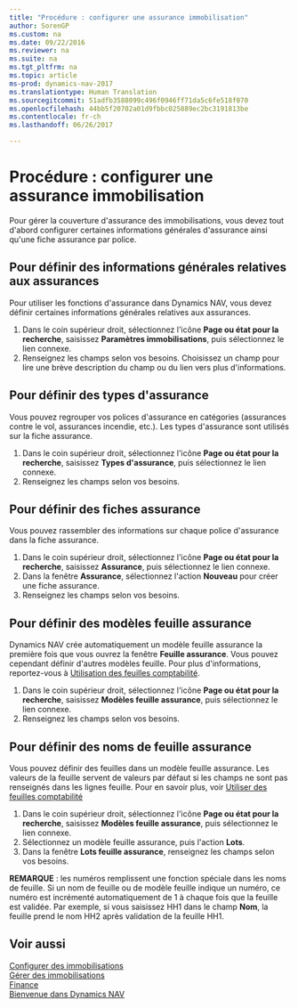 ```yaml
---
title: "Procédure : configurer une assurance immobilisation"
author: SorenGP
ms.custom: na
ms.date: 09/22/2016
ms.reviewer: na
ms.suite: na
ms.tgt_pltfrm: na
ms.topic: article
ms-prod: dynamics-nav-2017
ms.translationtype: Human Translation
ms.sourcegitcommit: 51adfb3588099c496f0946ff71da5c6fe518f070
ms.openlocfilehash: 44bb5f20702a01d9fbbc025889ec2bc3191813be
ms.contentlocale: fr-ch
ms.lasthandoff: 06/26/2017

---
```


# <a name="how-to-set-up-fixed-asset-insurance"></a>Procédure : configurer une assurance immobilisation
Pour gérer la couverture d'assurance des immobilisations, vous devez tout d'abord configurer certaines informations générales d'assurance ainsi qu'une fiche assurance par police.

## <a name="to-set-up-general-insurance-information"></a>Pour définir des informations générales relatives aux assurances  
Pour utiliser les fonctions d'assurance dans Dynamics NAV, vous devez définir certaines informations générales relatives aux assurances.  
1. Dans le coin supérieur droit, sélectionnez l'icône **Page ou état pour la recherche**, saisissez **Paramètres immobilisations**, puis sélectionnez le lien connexe.  
2. Renseignez les champs selon vos besoins. Choisissez un champ pour lire une brève description du champ ou du lien vers plus d'informations.  

## <a name="to-set-up-insurance-types"></a>Pour définir des types d'assurance  
Vous pouvez regrouper vos polices d'assurance en catégories (assurances contre le vol, assurances incendie, etc.). Les types d'assurance sont utilisés sur la fiche assurance.
1. Dans le coin supérieur droit, sélectionnez l'icône **Page ou état pour la recherche**, saisissez **Types d'assurance**, puis sélectionnez le lien connexe.  
2. Renseignez les champs selon vos besoins.

## <a name="to-set-up-insurance-cards"></a>Pour définir des fiches assurance  
Vous pouvez rassembler des informations sur chaque police d'assurance dans la fiche assurance.  
1. Dans le coin supérieur droit, sélectionnez l'icône **Page ou état pour la recherche**, saisissez **Assurance**, puis sélectionnez le lien connexe.  
2. Dans la fenêtre **Assurance**, sélectionnez l'action **Nouveau** pour créer une fiche assurance.  
3. Renseignez les champs selon vos besoins.

## <a name="to-set-up-insurance-journal-templates"></a>Pour définir des modèles feuille assurance  
Dynamics NAV crée automatiquement un modèle feuille assurance la première fois que vous ouvrez la fenêtre **Feuille assurance**. Vous pouvez cependant définir d'autres modèles feuille. Pour plus d'informations, reportez-vous à [Utilisation des feuilles comptabilité](ui-work-general-journals.md).  
1. Dans le coin supérieur droit, sélectionnez l'icône **Page ou état pour la recherche**, saisissez **Modèles feuille assurance**, puis sélectionnez le lien connexe.  
2. Renseignez les champs selon vos besoins.

## <a name="to-set-up-insurance-journal-batches"></a>Pour définir des noms de feuille assurance  
Vous pouvez définir des feuilles dans un modèle feuille assurance. Les valeurs de la feuille servent de valeurs par défaut si les champs ne sont pas renseignés dans les lignes feuille. Pour en savoir plus, voir [Utiliser des feuilles comptabilité](ui-work-general-journals.md)  
1. Dans le coin supérieur droit, sélectionnez l'icône **Page ou état pour la recherche**, saisissez **Modèles feuille assurance**, puis sélectionnez le lien connexe.  
2. Sélectionnez un modèle feuille assurance, puis l'action **Lots**.
3. Dans la fenêtre **Lots feuille assurance**, renseignez les champs selon vos besoins.

**REMARQUE** : les numéros remplissent une fonction spéciale dans les noms de feuille. Si un nom de feuille ou de modèle feuille indique un numéro, ce numéro est incrémenté automatiquement de 1 à chaque fois que la feuille est validée. Par exemple, si vous saisissez HH1 dans le champ **Nom**, la feuille prend le nom HH2 après validation de la feuille HH1.

## <a name="see-also"></a>Voir aussi
[Configurer des immobilisations](fa-setup.md)  
[Gérer des immobilisations](fa-manage.md)  
[Finance](finance-setup.md)  
[Bienvenue dans Dynamics NAV](across-get-started.md)

